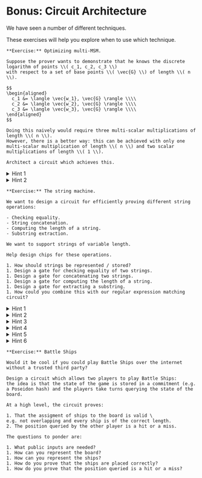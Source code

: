 # Bonus: Circuit Architecture

We have seen a number of different techniques.

These exercises will help you explore when to use which technique.

```admonish exercise
**Exercise:** Optimizing multi-MSM.

Suppose the prover wants to demonstrate that he knows the discrete logarithm of points \\( c_1, c_2, c_3 \\)
with respect to a set of base points \\( \vec{G} \\) of length \\( n \\).

$$
\begin{aligned}
  c_1 &= \langle \vec{w_1}, \vec{G} \rangle \\\\
  c_2 &= \langle \vec{w_2}, \vec{G} \rangle \\\\
  c_3 &= \langle \vec{w_3}, \vec{G} \rangle \\\\
\end{aligned}
$$

Doing this naively would require three multi-scalar multiplications of length \\( n \\).
However, there is a better way: this can be achieved with only one multi-scalar multiplication of length \\( n \\) and two scalar multiplications of length \\( 1 \\).

Architect a circuit which achieves this.
```

<details>
<summary>Hint 1</summary>
Use a challenge
</details>

<details>
<summary>Hint 2</summary>
Exploit the linearity of the inner product.
</details>


```admonish exercise
**Exercise:** The string machine.

We want to design a circuit for efficiently proving different string operations:

- Checking equality.
- String concatenation.
- Computing the length of a string.
- Substring extraction.

We want to support strings of variable length.

Help design chips for these operations.

1. How should strings be represented / stored?
1. Design a gate for checking equality of two strings.
1. Design a gate for concatenating two strings.
1. Design a gate for computing the length of a string.
1. Design a gate for extracting a substring.
1. How could you combine this with our regular expression matching circuit?
```

<details>
<summary>Hint 1</summary>
Use a column to store the strings.
</details>

<details>
<summary>Hint 2</summary>
Use a challenge to compute fingerprints of each string.

Add a gate to ensure that the fingerprints are correctly computed.
</details>

<details>
<summary>Hint 3</summary>
Compute on the fingerprints to check that the concatenation is correct.
</details>

<details>
<summary>Hint 4</summary>
Add a column containing the length / index of every character in the string.
</details>

<details>
<summary>Hint 5</summary>
Decompose the string into three parts: the prefix, the substring, and the suffix.
</details>

<details>
<summary>Hint 6</summary>
Use the concatenation gate to extract the substring.
</details>

```admonish exercise
**Exercise:** Battle Ships

Would it be cool if you could play Battle Ships over the internet without a trusted third party?

Design a circuit which allows two players to play Battle Ships:
the idea is that the state of the game is stored in a commitment (e.g. a Poseidon hash) and the players take turns querying the state of the board.

At a high level, the circuit proves:

1. That the assigment of ships to the board is valid \
e.g. not overlapping and every ship is of the correct length.
2. The position queried by the other player is a hit or a miss.

The questions to ponder are:

1. What public inputs are needed?
1. How can you represent the board?
1. How can you represent the ships?
1. How do you prove that the ships are placed correctly?
1. How do you prove that the position queried is a hit or a miss?
```
